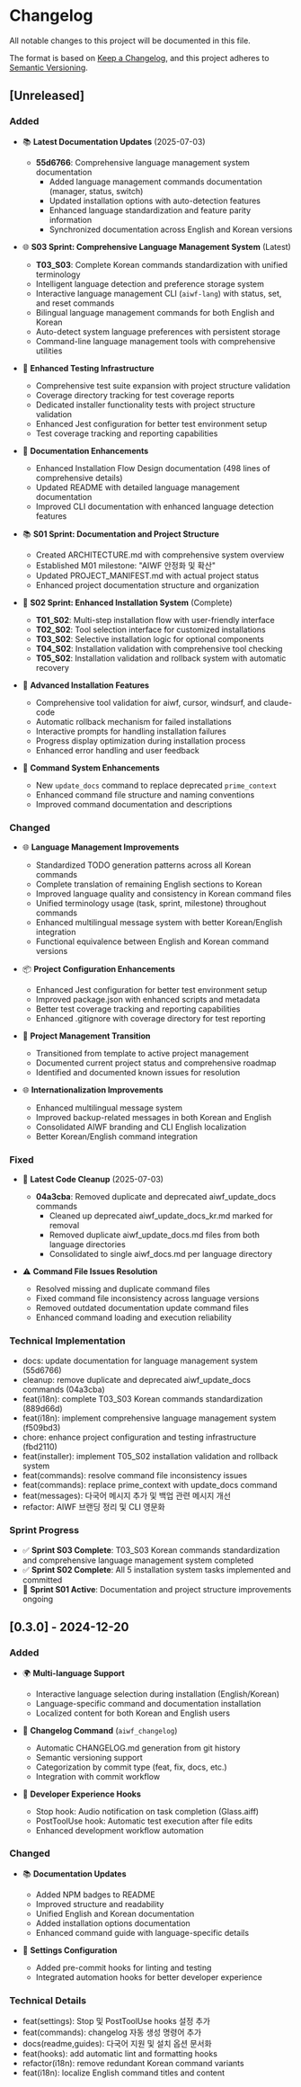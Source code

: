 # Changelog

All notable changes to this project will be documented in this file.

The format is based on [Keep a Changelog](https://keepachangelog.com/en/1.0.0/),
and this project adheres to [Semantic Versioning](https://semver.org/spec/v2.0.0.html).

## [Unreleased]

### Added
- 📚 **Latest Documentation Updates** (2025-07-03)
  - **55d6766**: Comprehensive language management system documentation
    - Added language management commands documentation (manager, status, switch)
    - Updated installation options with auto-detection features
    - Enhanced language standardization and feature parity information
    - Synchronized documentation across English and Korean versions

- 🌐 **S03 Sprint: Comprehensive Language Management System** (Latest)
  - **T03_S03**: Complete Korean commands standardization with unified terminology
  - Intelligent language detection and preference storage system
  - Interactive language management CLI (`aiwf-lang`) with status, set, and reset commands
  - Bilingual language management commands for both English and Korean
  - Auto-detect system language preferences with persistent storage
  - Command-line language management tools with comprehensive utilities

- 🧪 **Enhanced Testing Infrastructure**
  - Comprehensive test suite expansion with project structure validation
  - Coverage directory tracking for test coverage reports
  - Dedicated installer functionality tests with project structure validation
  - Enhanced Jest configuration for better test environment setup
  - Test coverage tracking and reporting capabilities

- 📖 **Documentation Enhancements**
  - Enhanced Installation Flow Design documentation (498 lines of comprehensive details)
  - Updated README with detailed language management documentation
  - Improved CLI documentation with enhanced language detection features

- 📚 **S01 Sprint: Documentation and Project Structure**
  - Created ARCHITECTURE.md with comprehensive system overview
  - Established M01 milestone: "AIWF 안정화 및 확산"
  - Updated PROJECT_MANIFEST.md with actual project status
  - Enhanced project documentation structure and organization

- 💾 **S02 Sprint: Enhanced Installation System** (Complete)
  - **T01_S02**: Multi-step installation flow with user-friendly interface
  - **T02_S02**: Tool selection interface for customized installations
  - **T03_S02**: Selective installation logic for optional components
  - **T04_S02**: Installation validation with comprehensive tool checking
  - **T05_S02**: Installation validation and rollback system with automatic recovery

- 🔧 **Advanced Installation Features**
  - Comprehensive tool validation for aiwf, cursor, windsurf, and claude-code
  - Automatic rollback mechanism for failed installations
  - Interactive prompts for handling installation failures
  - Progress display optimization during installation process
  - Enhanced error handling and user feedback

- 📝 **Command System Enhancements**
  - New `update_docs` command to replace deprecated `prime_context`
  - Enhanced command file structure and naming conventions
  - Improved command documentation and descriptions


### Changed
- 🌐 **Language Management Improvements**
  - Standardized TODO generation patterns across all Korean commands
  - Complete translation of remaining English sections to Korean
  - Improved language quality and consistency in Korean command files
  - Unified terminology usage (task, sprint, milestone) throughout commands
  - Enhanced multilingual message system with better Korean/English integration
  - Functional equivalence between English and Korean command versions

- 📦 **Project Configuration Enhancements**
  - Enhanced Jest configuration for better test environment setup
  - Improved package.json with enhanced scripts and metadata
  - Better test coverage tracking and reporting capabilities
  - Enhanced .gitignore with coverage directory for test reporting

- 🔧 **Project Management Transition**
  - Transitioned from template to active project management
  - Documented current project status and comprehensive roadmap
  - Identified and documented known issues for resolution

- 🌐 **Internationalization Improvements**
  - Enhanced multilingual message system
  - Improved backup-related messages in both Korean and English
  - Consolidated AIWF branding and CLI English localization
  - Better Korean/English command integration

### Fixed
- 🧹 **Latest Code Cleanup** (2025-07-03)
  - **04a3cba**: Removed duplicate and deprecated aiwf_update_docs commands
    - Cleaned up deprecated aiwf_update_docs_kr.md marked for removal
    - Removed duplicate aiwf_update_docs.md files from both language directories
    - Consolidated to single aiwf_docs.md per language directory

- ⚠️ **Command File Issues Resolution**
  - Resolved missing and duplicate command files
  - Fixed command file inconsistency across language versions
  - Removed outdated documentation update command files
  - Enhanced command loading and execution reliability

### Technical Implementation
- docs: update documentation for language management system (55d6766)
- cleanup: remove duplicate and deprecated aiwf_update_docs commands (04a3cba)
- feat(i18n): complete T03_S03 Korean commands standardization (889d66d)
- feat(i18n): implement comprehensive language management system (f509bd3)
- chore: enhance project configuration and testing infrastructure (fbd2110)
- feat(installer): implement T05_S02 installation validation and rollback system
- feat(commands): resolve command file inconsistency issues  
- feat(commands): replace prime_context with update_docs command
- feat(messages): 다국어 메시지 추가 및 백업 관련 메시지 개선
- refactor: AIWF 브랜딩 정리 및 CLI 영문화

### Sprint Progress
- ✅ **Sprint S03 Complete**: T03_S03 Korean commands standardization and comprehensive language management system completed
- ✅ **Sprint S02 Complete**: All 5 installation system tasks implemented and committed
- 🚧 **Sprint S01 Active**: Documentation and project structure improvements ongoing

## [0.3.0] - 2024-12-20

### Added
- 🌍 **Multi-language Support**
  - Interactive language selection during installation (English/Korean)
  - Language-specific command and documentation installation
  - Localized content for both Korean and English users
  
- 📝 **Changelog Command** (`aiwf_changelog`)
  - Automatic CHANGELOG.md generation from git history
  - Semantic versioning support
  - Categorization by commit type (feat, fix, docs, etc.)
  - Integration with commit workflow
  
- 🔔 **Developer Experience Hooks**
  - Stop hook: Audio notification on task completion (Glass.aiff)
  - PostToolUse hook: Automatic test execution after file edits
  - Enhanced development workflow automation

### Changed
- 📚 **Documentation Updates**
  - Added NPM badges to README
  - Improved structure and readability
  - Unified English and Korean documentation
  - Added installation options documentation
  - Enhanced command guide with language-specific details

- 🔧 **Settings Configuration**
  - Added pre-commit hooks for linting and testing
  - Integrated automation hooks for better developer experience

### Technical Details
- feat(settings): Stop 및 PostToolUse hooks 설정 추가
- feat(commands): changelog 자동 생성 명령어 추가  
- docs(readme,guides): 다국어 지원 및 설치 옵션 문서화
- feat(hooks): add automatic lint and formatting hooks
- refactor(i18n): remove redundant Korean command variants
- feat(i18n): localize English command titles and content

